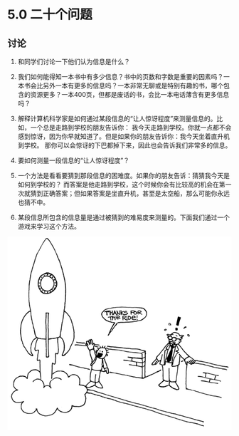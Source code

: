 # 5.0 二十个问题

## 讨论

1. 和同学们讨论一下他们认为信息是什么？

2. 我们如何能得知一本书中有多少信息？书中的页数和字数是重要的因素吗？一本书会比另外一本有更多的信息吗？一本非常无聊或是特别有趣的书，哪个包含的资源更多？一本400页，但都是废话的书，会比一本电话薄含有更多信息吗？

3. 解释计算机科学家是如何通过某段信息的“让人惊讶程度”来测量信息的。比如，一个总是走路到学校的朋友告诉你：
我今天走路到学校。你就一点都不会感到惊讶，因为你早就知道了。但是如果你的朋友告诉你：我今天坐着直升机到学校。
那你可以会惊讶的下巴都掉下来，因此也会告诉我们非常多的信息。

4. 要如何测量一段信息的“让人惊讶程度”？

5. 一个方法是看看要猜到那段信息的困难度。如果你的朋友告诉：猜猜我今天是如何到学校的？
而答案是他走路到学校，这个时候你会有比较高的机会在第一次就猜到正确答案；但如果答案是坐直升机，甚至是太空船，那么可能你永远也猜不中。

6. 某段信息所包含的信息量是通过被猜到的难易度来测量的。下面我们通过一个游戏来学习这个方法。

![](/img/act5img0.png)
